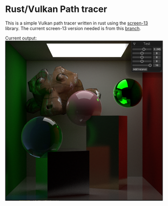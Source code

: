 
# Rust/Vulkan Path tracer
This is a simple Vulkan path tracer written in rust using the [screen-13](https://github.com/attackgoat/screen-13) library.
The current screen-13 version needed is from this [branch](https://github.com/DoeringChristian/screen-13/tree/update-accel).


Current output: ![](./screenshots/s10.png)
